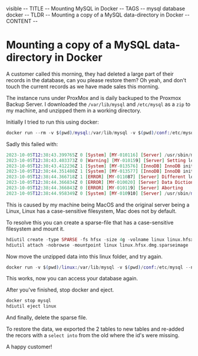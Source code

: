 visible
-- TITLE --
Mounting MySQL in Docker
-- TAGS --
mysql
database
docker
-- TLDR --
Mounting a copy of a MySQL data-directory in Docker
-- CONTENT --
# Mounting a copy of a MySQL data-directory in Docker

A customer called this morning, they had deleted a large part of their records in the database, can you please restore them?
Oh yeah, and don't touch the current records as we have made sales this morning.

The instance runs under ProxMox and is daily backuped to the Proxmox Backup Server.
I downloaded the `/var/lib/mysql` and `/etc/mysql` as a `zip` to my machine, and unzipped them in a working directory.

Initially I tried to run this using docker:
```elixir
docker run --rm -v $(pwd)/mysql:/var/lib/mysql -v $(pwd)/conf:/etc/mysql  mysql:8.0
```
Sadly this failed with:
```elixir
2023-10-05T12:38:43.399765Z 0 [System] [MY-010116] [Server] /usr/sbin/mysqld (mysqld 8.0.34) starting as process 1
2023-10-05T12:38:43.403373Z 0 [Warning] [MY-010159] [Server] Setting lower_case_table_names=2 because file system for /var/lib/mysql/ is case insensitive
2023-10-05T12:38:43.412236Z 1 [System] [MY-013576] [InnoDB] InnoDB initialization has started.
2023-10-05T12:38:44.351480Z 1 [System] [MY-013577] [InnoDB] InnoDB initialization has ended.
2023-10-05T12:38:44.366718Z 1 [ERROR] [MY-011087] [Server] Different lower_case_table_names settings for server ('2') and data dictionary ('0').
2023-10-05T12:38:44.366834Z 0 [ERROR] [MY-010020] [Server] Data Dictionary initialization failed.
2023-10-05T12:38:44.366843Z 0 [ERROR] [MY-010119] [Server] Aborting
2023-10-05T12:38:44.958349Z 0 [System] [MY-010910] [Server] /usr/sbin/mysqld: Shutdown complete (mysqld 8.0.34)  MySQL Community Server - GPL.
```
This is caused by my machine being MacOS and the original server being a Linux, Linux has a case-sensitive filesystem, Mac does not by default.

To resolve this you can create a sparse-file that has a case-sensitive filesystem and mount it.
```elixir
hdiutil create -type SPARSE -fs hfsx -size 4g -volname linux linux.hfsx.dmg.sparseimage
hdiutil attach -nobrowse -mountpoint linux linux.hfsx.dmg.sparseimage
```
Now move the unzipped data into this linux folder, and try again.

```elixir
docker run -v $(pwd)/linux:/var/lib/mysql -v $(pwd)/conf:/etc/mysql --name mysql  mysql:8.0
```
This works, now you can access your database again.

After you've finished, stop docker and eject.

```elixir
docker stop mysql
hdiutil eject linux
```

And finally, delete the sparse file.

To restore the data, we exported the 2 tables to new tables and re-added the recors with a `select into` from the old where the id's were missing.

A happy customer!

